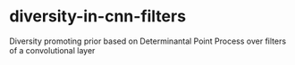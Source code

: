 # diversity-in-cnn-filters
Diversity promoting prior based on Determinantal Point Process over filters of a convolutional layer
